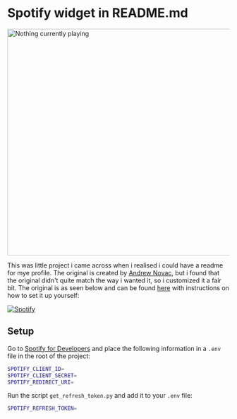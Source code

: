# Spotify widget in README.md

<img title="Go to my spotify" src="https://spotify-widget-sutne.vercel.app/api" alt="Nothing currently playing" width="512" />

This was little project i came across when i realised i could have a readme for mye profile. The original is created by [Andrew Novac](https://github.com/novatorem), but i found that the original didn't quite match the way i wanted it, so i customized it a fair bit. The original is as seen below and can be found [here](https://github.com/novatorem/novatorem) with instructions on how to set it up yourself:

[![Spotify](https://novatorem.vercel.app/api/spotify)](https://open.spotify.com/user/omnitenebris)

## Setup

Go to [Spotify for Developers](https://developer.spotify.com/dashboard/applications) and place the following information in a `.env` file in the root of the project:
```sh
SPOTIFY_CLIENT_ID=
SPOTIFY_CLIENT_SECRET=
SPOTIFY_REDIRECT_URI=
```

Run the script `get_refresh_token.py` and add it to your `.env` file:
```sh
SPOTIFY_REFRESH_TOKEN=
```